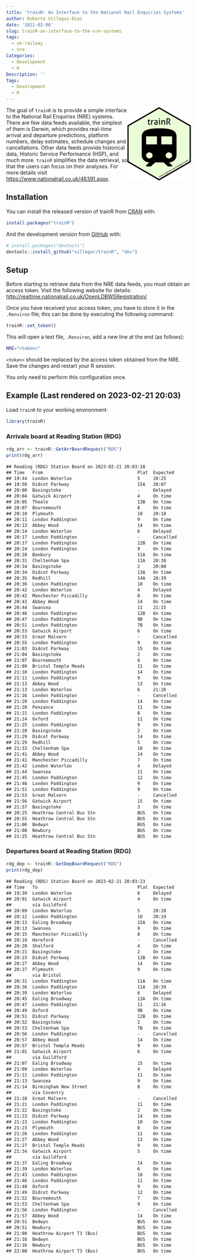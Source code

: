 ```yaml
---
title: 'trainR: An Interface to the National Rail Enquiries Systems'
author: Roberto Villegas-Diaz
date: '2021-02-08'
slug: trainR-an-interface-to-the-nre-systems
tags:
  - uk-railway
  - nre
Categories:
  - Development
  - R
Description: ''
Tags:
  - Development
  - R
---
```


<img src="https://raw.githubusercontent.com/villegar/trainR/main/inst/images/logo.png" alt="logo" align="right" height=200px/>

The goal of `trainR` is to provide a simple interface to the 
National Rail Enquiries (NRE) systems. There are few data feeds 
available, the simplest of them is Darwin, which provides real-time 
arrival and departure predictions, platform numbers, delay estimates, 
schedule changes and cancellations. Other data feeds provide historical 
data, Historic Service Performance (HSP), and much more. `trainR` 
simplifies the data retrieval, so that the users can focus on their 
analyses. For more details visit 
https://www.nationalrail.co.uk/46391.aspx.

## Installation

You can install the released version of trainR from [CRAN](https://CRAN.R-project.org) with:

``` r
install.packages("trainR")
```

And the development version from [GitHub](https://github.com/) with:

``` r
# install.packages("devtools")
devtools::install_github("villegar/trainR", "dev")
```

## Setup
Before starting to retrieve data from the NRE data feeds, you must obtain an access token. 
Visit the following website for details: http://realtime.nationalrail.co.uk/OpenLDBWSRegistration/

Once you have received your access token, you have to store it in the `.Renviron` file; this can be 
done by executing the following command:


```r
trainR::set_token()
```

This will open a text file, `.Renviron`, add a new line at the end (as follows):

```bash
NRE="<token>"
```

`<token>` should be replaced by the access token obtained from the NRE. Save the changes and restart 
your R session.

You only need to perform this configuration once.

## Example (Last rendered on 2023-02-21 20:03)

Load `trainR` to your working environment:

```r
library(trainR)
```

### Arrivals board at Reading Station (RDG)


```r
rdg_arr <- trainR::GetArrBoardRequest("RDG")
print(rdg_arr)
```

```
## Reading (RDG) Station Board on 2023-02-21 20:03:18
## Time   From                                    Plat  Expected
## 19:44  London Waterloo                         5     20:25
## 19:58  Didcot Parkway                          15A   20:07
## 20:00  Basingstoke                             -     Delayed
## 20:04  Gatwick Airport                         4     On time
## 20:05  Theale                                  13B   On time
## 20:07  Bournemouth                             8     On time
## 20:10  Plymouth                                10    20:18
## 20:11  London Paddington                       9     On time
## 20:13  Abbey Wood                              14    On time
## 20:14  London Waterloo                         6     Delayed
## 20:17  London Paddington                       -     Cancelled
## 20:17  London Paddington                       12B   On time
## 20:24  London Paddington                       9     On time
## 20:28  Banbury                                 11A   On time
## 20:31  Cheltenham Spa                          11A   20:38
## 20:34  Basingstoke                             2     20:00
## 20:34  Didcot Parkway                          13A   On time
## 20:35  Redhill                                 14A   20:39
## 20:36  London Paddington                       10    On time
## 20:42  London Waterloo                         4     Delayed
## 20:42  Manchester Piccadilly                   8     On time
## 20:43  Abbey Wood                              14    On time
## 20:44  Swansea                                 11    21:15
## 20:46  London Paddington                       12B   On time
## 20:47  London Paddington                       9B    On time
## 20:51  London Paddington                       7B    On time
## 20:53  Gatwick Airport                         6     On time
## 20:53  Great Malvern                           -     Cancelled
## 20:55  London Paddington                       9     On time
## 21:03  Didcot Parkway                          15    On time
## 21:04  Basingstoke                             2     On time
## 21:07  Bournemouth                             8     On time
## 21:09  Bristol Temple Meads                    11    On time
## 21:10  London Paddington                       14    On time
## 21:11  London Paddington                       9     On time
## 21:13  Abbey Wood                              13    On time
## 21:13  London Waterloo                         6     21:26
## 21:16  London Paddington                       -     Cancelled
## 21:20  London Paddington                       14    On time
## 21:20  Penzance                                11    On time
## 21:21  London Paddington                       8     On time
## 21:24  Oxford                                  11    On time
## 21:25  London Paddington                       9     On time
## 21:28  Basingstoke                             2     On time
## 21:29  Didcot Parkway                          14    On time
## 21:29  Redhill                                 5     On time
## 21:33  Cheltenham Spa                          10    On time
## 21:41  Abbey Wood                              14    On time
## 21:41  Manchester Piccadilly                   7     On time
## 21:42  London Waterloo                         4     Delayed
## 21:44  Swansea                                 11    On time
## 21:45  London Paddington                       12    On time
## 21:46  London Paddington                       9     On time
## 21:51  London Paddington                       9     On time
## 21:53  Great Malvern                           -     Cancelled
## 21:56  Gatwick Airport                         15    On time
## 21:57  Basingstoke                             3     On time
## 20:25  Heathrow Central Bus Stn                BUS   On time
## 20:55  Heathrow Central Bus Stn                BUS   On time
## 21:06  Bedwyn                                  BUS   On time
## 21:08  Newbury                                 BUS   On time
## 21:25  Heathrow Central Bus Stn                BUS   On time
```

### Departures board at Reading Station (RDG)


```r
rdg_dep <- trainR::GetDepBoardRequest("RDG")
print(rdg_dep)
```

```
## Reading (RDG) Station Board on 2023-02-21 20:03:23
## Time   To                                      Plat  Expected
## 19:39  London Waterloo                         6     Delayed
## 20:01  Gatwick Airport                         4     On time
##        via Guildford                           
## 20:09  London Waterloo                         5     20:28
## 20:12  London Paddington                       10    20:19
## 20:13  Ealing Broadway                         15A   On time
## 20:13  Swansea                                 9     On time
## 20:15  Manchester Piccadilly                   8     On time
## 20:19  Hereford                                -     Cancelled
## 20:20  Shalford                                4     On time
## 20:21  Basingstoke                             2     On time
## 20:23  Didcot Parkway                          12B   On time
## 20:27  Abbey Wood                              14    On time
## 20:27  Plymouth                                9     On time
##        via Bristol                             
## 20:31  London Paddington                       11A   On time
## 20:36  London Paddington                       11A   20:39
## 20:39  London Waterloo                         6     Delayed
## 20:45  Ealing Broadway                         13A   On time
## 20:47  London Paddington                       11    21:16
## 20:49  Oxford                                  9B    On time
## 20:51  Didcot Parkway                          12B   On time
## 20:52  Basingstoke                             2     On time
## 20:53  Cheltenham Spa                          7B    On time
## 20:56  London Paddington                       -     Cancelled
## 20:57  Abbey Wood                              14    On time
## 20:57  Bristol Temple Meads                    9     On time
## 21:01  Gatwick Airport                         6     On time
##        via Guildford                           
## 21:07  Ealing Broadway                         15    On time
## 21:09  London Waterloo                         4     Delayed
## 21:11  London Paddington                       11    On time
## 21:13  Swansea                                 9     On time
## 21:14  Birmingham New Street                   8     On time
##        via Coventry                            
## 21:18  Great Malvern                           -     Cancelled
## 21:21  London Paddington                       11    On time
## 21:22  Basingstoke                             2     On time
## 21:23  Didcot Parkway                          14    On time
## 21:23  London Paddington                       10    On time
## 21:23  Plymouth                                8     On time
## 21:26  London Paddington                       11    On time
## 21:27  Abbey Wood                              13    On time
## 21:27  Bristol Temple Meads                    9     On time
## 21:34  Gatwick Airport                         5     On time
##        via Guildford                           
## 21:37  Ealing Broadway                         14    On time
## 21:39  London Waterloo                         6     On time
## 21:43  London Paddington                       10    On time
## 21:46  London Paddington                       11    On time
## 21:48  Oxford                                  9     On time
## 21:49  Didcot Parkway                          12    On time
## 21:52  Bournemouth                             7     On time
## 21:53  Cheltenham Spa                          9     On time
## 21:56  London Paddington                       -     Cancelled
## 21:57  Abbey Wood                              14    On time
## 20:51  Bedwyn                                  BUS   On time
## 20:51  Newbury                                 BUS   On time
## 21:00  Heathrow Airport T3 (Bus)               BUS   On time
## 21:16  Bedwyn                                  BUS   On time
## 21:16  Newbury                                 BUS   On time
## 22:00  Heathrow Airport T3 (Bus)               BUS   On time
```
